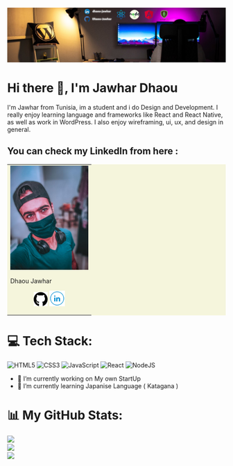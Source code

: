 ![Design and Developement](https://github.com/Dhaou-Jawhar/Dhaou-Jawhar/blob/main/dhaou-jawhar%20(1).png)

# Hi there 👋, I'm Jawhar Dhaou
I'm Jawhar from Tunisia, im a student and i do Design and Development. I really enjoy learning language and frameworks like React and React Native, as well as work in WordPress. I also enjoy wireframing, ui, ux, and design in general.

## You can check my LinkedIn from here : 

<table style="background-color:#F5F5DC">
<tr>
<td>
<img src="https://github.com/Dhaou-Jawhar/Dhaou-Jawhar/blob/main/be259bd5-577b-4aa8-b27a-250649810988.png" width="180"/>

Dhaou Jawhar

<p align="center">
<a href = "https://github.com/Dhaou-Jawhar"><img src = "https://github.com/harshalrj25/MasterAssetsRepo/blob/master/gitHubLogo.png" width="32" height = "33"/></a>
<a href = "https://www.linkedin.com/in/dhaou-jawhar/"><img src = "https://github.com/harshalrj25/MasterAssetsRepo/blob/master/linkedInLogo.svg" width="36" height="36"/></a>
</p>
</td>
</tr> 
</table>

# 💻 Tech Stack:
![HTML5](https://img.shields.io/badge/html5-%23E34F26.svg?style=for-the-badge&logo=html5&logoColor=white) ![CSS3](https://img.shields.io/badge/css3-%231572B6.svg?style=for-the-badge&logo=css3&logoColor=white) ![JavaScript](https://img.shields.io/badge/javascript-%23323330.svg?style=for-the-badge&logo=javascript&logoColor=%23F7DF1E) ![React](https://img.shields.io/badge/react-%2320232a.svg?style=for-the-badge&logo=react&logoColor=%2361DAFB) ![NodeJS](https://img.shields.io/badge/node.js-6DA55F?style=for-the-badge&logo=node.js&logoColor=white)

- 🔭 I’m currently working on My own StartUp 
- 🌱 I’m currently learning Japanise Language ( Katagana ) 

# 📊 My GitHub Stats:
![](https://github-readme-stats.vercel.app/api?username=Dhaou-Jawhar&theme=synthwave&hide_border=true&include_all_commits=true&count_private=false)<br/>
![](https://github-readme-streak-stats.herokuapp.com/?user=Dhaou-Jawhar&theme=synthwave&hide_border=true)<br/>
![](https://github-readme-stats.vercel.app/api/top-langs/?username=Dhaou-Jawhar&theme=synthwave&hide_border=true&include_all_commits=true&count_private=false&layout=compact)  



